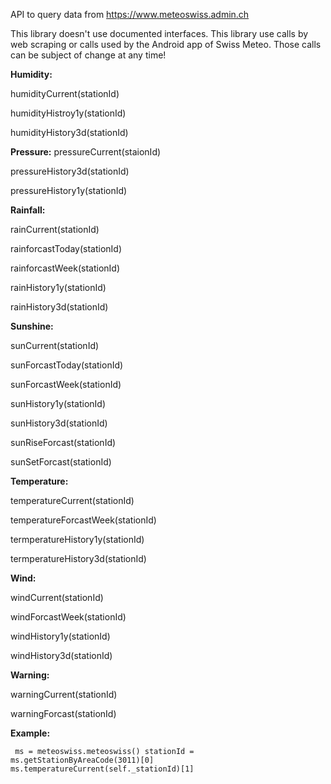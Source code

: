 
API to query data from https://www.meteoswiss.admin.ch

This library doesn't use documented interfaces. This library use calls by web scraping or calls used by the Android app of Swiss Meteo. 
Those calls can be subject of change at any time!


**Humidity:**

humidityCurrent(stationId)

humidityHistroy1y(stationId)

humidityHistory3d(stationId)

**Pressure:**
pressureCurrent(staionId)

pressureHistory3d(stationId)

pressureHistory1y(stationId)

**Rainfall:**

rainCurrent(stationId)

rainforcastToday(stationId)

rainforcastWeek(stationId)

rainHistory1y(stationId)

rainHistory3d(stationId)

**Sunshine:**

sunCurrent(stationId)

sunForcastToday(stationId)

sunForcastWeek(stationId)

sunHistory1y(stationId)

sunHistory3d(stationId)

sunRiseForcast(stationId)

sunSetForcast(stationId)

**Temperature:**

temperatureCurrent(stationId)

temperatureForcastWeek(stationId)

termperatureHistory1y(stationId)

termperatureHistory3d(stationId)

**Wind:**

windCurrent(stationId)

windForcastWeek(stationId)

windHistory1y(stationId)

windHistory3d(stationId)

**Warning:**

warningCurrent(stationId)

warningForcast(stationId)

**Example:**

``
ms = meteoswiss.meteoswiss()
stationId = ms.getStationByAreaCode(3011)[0]
ms.temperatureCurrent(self._stationId)[1]``





